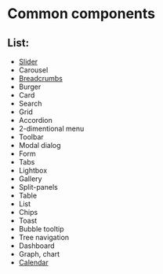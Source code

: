 # Common components

## List:

- [Slider](https://kerich2004.github.io/slider-component/)
- Carousel
- [Breadcrumbs](https://kerich2004.github.io/breadcrumbs-component/)
- Burger
- Card
- Search
- Grid
- Accordion
- 2-dimentional menu
- Toolbar
- Modal dialog
- Form
- Tabs
- Lightbox
- Gallery
- Split-panels
- Table
- List
- Chips
- Toast
- Bubble tooltip
- Tree navigation
- Dashboard
- Graph, chart
- [Calendar](https://kerich2004.github.io/my-calendar/)
